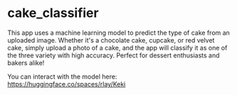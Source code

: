 # cake_classifier
This app uses a machine learning model to predict the type of cake from an uploaded image. Whether it's a chocolate cake, cupcake, or red velvet cake, simply upload a photo of a cake, and the app will classify it as one of the three variety with high accuracy. Perfect for dessert enthusiasts and bakers alike!


You can interact with the model here: https://huggingface.co/spaces/rlay/Keki
